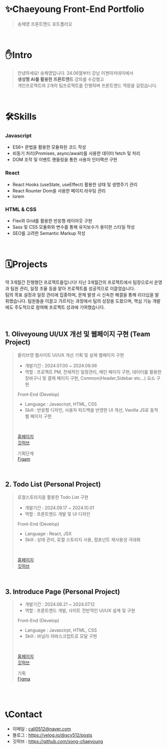 
# ✨Chaeyoung Front-End Portfolio
> 송채영 프론트엔드 포트폴리오

<br/>

# ✋Intro
> 안녕하세요! 송채영입니다.
> 24.06월부터 강남 이젠아카데미에서 <br/>
> **생성형 AI를 활용한 프론트엔드** 강의를 수강했고 <br/>
> 개인프로젝트와 2개의 팀프로젝트를 진행하며 프론트엔드 역량을 길렀습니다. <br/>


<br/>

# 🛠️Skills
### Javascript
- ES6+ 문법을 활용한 모듈화된 코드 작성
- 비동기 처리(Promises, async/await)를 사용한 데이터 fetch 및 처리
- DOM 조작 및 이벤트 핸들링을 통한 사용자 인터랙션 구현

### React
- React Hooks (useState, useEffect) 활용한 상태 및 생명주기 관리
- React Rounter Dom을 사용한 페이지 라우팅 관리
- lorem

### HTML & CSS
- Flex와 Grid를 활용한 반응형 레이아웃 구현
- Sass 및 CSS 모듈화와 변수를 통해 유지보수가 용이한 스타일 작성
- SEO를 고려한 Semantic Markup 작성


<br/>

# 🗓️Projects
약 3개월간 진행했던 프로젝트들입니다!
지난 3개월간의 프로젝트에서 팀장으로서 운영과 팀원 관리, 일정 조율 등을 맡아 프로젝트를 성공적으로 이끌었습니다. <br/>
팀의 목표 설정과 일정 관리에 집중하며, 문제 발생 시 신속한 해결을 통해 리더십을 발휘했습니다. 팀원들을 이끌고 가르치는 과정에서 팀의 성장을 도왔으며, 핵심 기능 개발에도 주도적으로 참여해 프로젝트 성과에 기여했습니다. 

<br/>

## 1. Oliveyoung UI/UX 개선 및 웹페이지 구현 (Team Project)
>  
> 올리브영 웹사이트 UI/UX 개선 기획 및 실제 웹페이지 구현 
> - 개발기간 : 2024.07.00 ~ 2024.09.06
> - 역할 : 프로젝트 PM, 전체적인 일정관리, 메인 페이지 구현, 데이터를 활용한 장바구니 및 결제 페이지 구현, Common(Header,Sidebar etc...) 요소 구현
>
> Front-End (Develop)
> - Language : Javascirpt, HTML, CSS
> - Skill : 반응형 디자인, 사용자 피드백을 반영한 UI 개선, Vanilla JS로 동적 웹 페이지 구현
>  <br/>
>
> <a href="https://oliveyoung-yesshow.web.app/" >홈페이지</a>  
><a href="https://github.com/song-chaeyoung/Oliveyoung-clone" >깃허브</a> <br/>
>
> 기획단계 <br/>
> <a href="https://www.figma.com/design/6tyZLvX74zMtxSOxCz46lz/Oliveyoung-Clone?node-id=0-1&m=dev&t=AqpHDX0jEIgLawm0-1" >Figam</a> 
<br/>

## 2. Todo List (Personal Project)
>
> 로컬스토리지을 활용한 Todo List 구현
> - 개발기간 : 2024.09.17 ~ 2024.10.01
> - 역할 : 프론트엔드 개발 및 UI 디자인
>
> Front-End (Develop)
> - Language : React, JSX
> - Skill : 상태 관리, 로컬 스토리지 사용, 컴포넌트 재사용성 극대화
>  <br/>
>
> <a href="https://mbtitest-cy.web.app/" target="_blank" >홈페이지</a>  
> <a href="https://github.com/song-chaeyoung/FrontEnd-Class/tree/main/custom%20project/08.todolist" target="_blank" >깃허브</a> <br/>
<br/>

## 3. Introduce Page (Personal Project)
> 
> - 개발기간 : 2024.06.21 ~ 2024.07.12
> - 역할 : 프론트엔드 개발, 사이트 전반적인 UI/UX 설계 및 구현
>
> Front-End (Develop)
> - Language : Javascirpt, HTML, CSS
> - Skill : 바닐라 자바스크립트로 모달 구현
>  <br/>
>
> <a href="https://i-am-young.web.app/" target="_blank">홈페이지</a>  
> <a href="https://github.com/song-chaeyoung/FrontEnd-Class/tree/main/firstproject_final" target="_blank">깃허브</a> <br/>
>
> 기획 <br/>
> <a href="https://www.figma.com/design/sDJbly82Sl5cKQaSLnAYXG/%EC%9E%90%EA%B8%B0%EC%86%8C%EA%B0%9C-%ED%8F%AC%ED%8A%B8%ED%8F%AC%EB%A6%AC%EC%98%A4?node-id=3-2&m=dev&t=dNmGj9IOPlP5I19z-1">Figma</a> 
<br/>



<br/>

# 📞Contact
- 이메일 : call0512@naver.com
- 블로그 : <a href="https://velog.io/@scy512/posts">https://velog.io/@scy512/posts</a>
- 깃허브 : <a href="https://github.com/song-chaeyoung">https://github.com/song-chaeyoung</a>

<br/>
